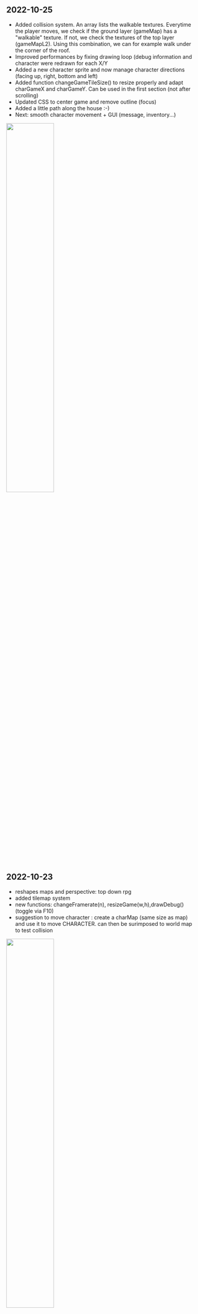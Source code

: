 <h2>2022-10-25</h2>
<ul>
<li>Added collision system. An array lists the walkable textures. Everytime the player moves, we check if the ground layer (gameMap) has a "walkable" texture. If not, we check the textures of the top layer (gameMapL2). Using this combination, we can for example walk under the corner of the roof.</li>
<li>Improved performances by fixing drawing loop (debug information and character were redrawn for each X/Y</li>
<li>Added a new character sprite and now manage character directions (facing up, right, bottom and left)</li>
<li>Added function changeGameTileSize() to resize properly and adapt charGameX and charGameY. Can be used in the first section (not after scrolling)</li>
<li>Updated CSS to center game and remove outline (focus)</li>
<li>Added a little path along the house :-)</li>
<li>Next: smooth character movement + GUI (message, inventory...)</li>
</ul>
<img src="https://user-images.githubusercontent.com/4015046/197858162-288142b7-33b0-4ede-beeb-f4dd929f89a4.JPG" width=50% height=50%>
<h2>2022-10-23</h2>
<ul>
<li>reshapes maps and perspective: top down rpg</li>
<li>added tilemap system</li>
<li>new functions: changeFramerate(n), resizeGame(w,h),drawDebug() (toggle via F10)</li>
<li>suggestion to move character : create a charMap (same size as map) and use it to move CHARACTER. can then be surimposed to world map to test collision</li>
</ul>
<img src="https://user-images.githubusercontent.com/4015046/197404656-7497e484-c0c8-4c96-93c0-05def9b2d47e.JPG" width=50% height=50%>
<h2>2022-10-22</h2>
<ul>
<li>first draft</li>
<li>rendering functions</li>
<li>2D platformer</li>
</ul>
